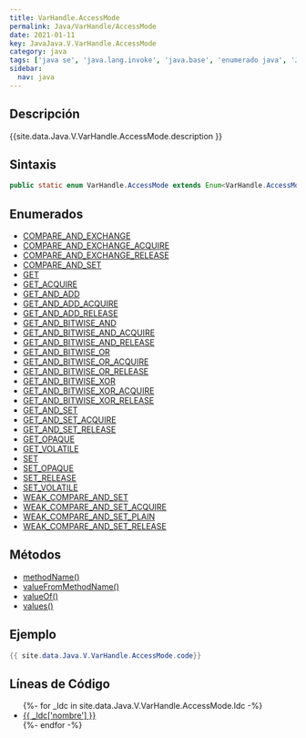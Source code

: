 ```yaml
---
title: VarHandle.AccessMode
permalink: Java/VarHandle/AccessMode
date: 2021-01-11
key: JavaJava.V.VarHandle.AccessMode
category: java
tags: ['java se', 'java.lang.invoke', 'java.base', 'enumerado java', 'Java 1.0']
sidebar: 
  nav: java
---
```


## Descripción
{{site.data.Java.V.VarHandle.AccessMode.description }}

## Sintaxis
~~~java
public static enum VarHandle.AccessMode extends Enum<VarHandle.AccessMode>
~~~

## Enumerados
* [COMPARE_AND_EXCHANGE](/Java/VarHandle/AccessMode/COMPARE_AND_EXCHANGE)
* [COMPARE_AND_EXCHANGE_ACQUIRE](/Java/VarHandle/AccessMode/COMPARE_AND_EXCHANGE_ACQUIRE)
* [COMPARE_AND_EXCHANGE_RELEASE](/Java/VarHandle/AccessMode/COMPARE_AND_EXCHANGE_RELEASE)
* [COMPARE_AND_SET](/Java/VarHandle/AccessMode/COMPARE_AND_SET)
* [GET](/Java/VarHandle/AccessMode/GET)
* [GET_ACQUIRE](/Java/VarHandle/AccessMode/GET_ACQUIRE)
* [GET_AND_ADD](/Java/VarHandle/AccessMode/GET_AND_ADD)
* [GET_AND_ADD_ACQUIRE](/Java/VarHandle/AccessMode/GET_AND_ADD_ACQUIRE)
* [GET_AND_ADD_RELEASE](/Java/VarHandle/AccessMode/GET_AND_ADD_RELEASE)
* [GET_AND_BITWISE_AND](/Java/VarHandle/AccessMode/GET_AND_BITWISE_AND)
* [GET_AND_BITWISE_AND_ACQUIRE](/Java/VarHandle/AccessMode/GET_AND_BITWISE_AND_ACQUIRE)
* [GET_AND_BITWISE_AND_RELEASE](/Java/VarHandle/AccessMode/GET_AND_BITWISE_AND_RELEASE)
* [GET_AND_BITWISE_OR](/Java/VarHandle/AccessMode/GET_AND_BITWISE_OR)
* [GET_AND_BITWISE_OR_ACQUIRE](/Java/VarHandle/AccessMode/GET_AND_BITWISE_OR_ACQUIRE)
* [GET_AND_BITWISE_OR_RELEASE](/Java/VarHandle/AccessMode/GET_AND_BITWISE_OR_RELEASE)
* [GET_AND_BITWISE_XOR](/Java/VarHandle/AccessMode/GET_AND_BITWISE_XOR)
* [GET_AND_BITWISE_XOR_ACQUIRE](/Java/VarHandle/AccessMode/GET_AND_BITWISE_XOR_ACQUIRE)
* [GET_AND_BITWISE_XOR_RELEASE](/Java/VarHandle/AccessMode/GET_AND_BITWISE_XOR_RELEASE)
* [GET_AND_SET](/Java/VarHandle/AccessMode/GET_AND_SET)
* [GET_AND_SET_ACQUIRE](/Java/VarHandle/AccessMode/GET_AND_SET_ACQUIRE)
* [GET_AND_SET_RELEASE](/Java/VarHandle/AccessMode/GET_AND_SET_RELEASE)
* [GET_OPAQUE](/Java/VarHandle/AccessMode/GET_OPAQUE)
* [GET_VOLATILE](/Java/VarHandle/AccessMode/GET_VOLATILE)
* [SET](/Java/VarHandle/AccessMode/SET)
* [SET_OPAQUE](/Java/VarHandle/AccessMode/SET_OPAQUE)
* [SET_RELEASE](/Java/VarHandle/AccessMode/SET_RELEASE)
* [SET_VOLATILE](/Java/VarHandle/AccessMode/SET_VOLATILE)
* [WEAK_COMPARE_AND_SET](/Java/VarHandle/AccessMode/WEAK_COMPARE_AND_SET)
* [WEAK_COMPARE_AND_SET_ACQUIRE](/Java/VarHandle/AccessMode/WEAK_COMPARE_AND_SET_ACQUIRE)
* [WEAK_COMPARE_AND_SET_PLAIN](/Java/VarHandle/AccessMode/WEAK_COMPARE_AND_SET_PLAIN)
* [WEAK_COMPARE_AND_SET_RELEASE](/Java/VarHandle/AccessMode/WEAK_COMPARE_AND_SET_RELEASE)

## Métodos
* [methodName()](/Java/VarHandle/AccessMode/methodName)
* [valueFromMethodName()](/Java/VarHandle/AccessMode/valueFromMethodName)
* [valueOf()](/Java/VarHandle/AccessMode/valueOf)
* [values()](/Java/VarHandle/AccessMode/values)

## Ejemplo
~~~java
{{ site.data.Java.V.VarHandle.AccessMode.code}}
~~~

## Líneas de Código
<ul>
{%- for _ldc in site.data.Java.V.VarHandle.AccessMode.ldc -%}
   <li>
       <a href="{{_ldc['url'] }}">{{ _ldc['nombre'] }}</a>
   </li>
{%- endfor -%}
</ul>
